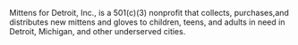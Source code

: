 Mittens for Detroit, Inc., is a 501(c)(3) nonprofit that collects, purchases,and distributes new mittens
and gloves to children, teens, and adults in need in Detroit, Michigan, and other underserved cities.
    
